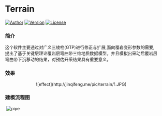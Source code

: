 # Terrain

[![Author](https://img.shields.io/badge/Author-QuincyKing-brightgreen.svg)](https://github.com/QuincyKing)
[![Version](https://img.shields.io/badge/Version-0.2.5-blue.svg)](./Terrain)
[![License](https://img.shields.io/badge/License-MIT-red.svg)](./LICENSE)

### 简介
这个软件主要通过对广义三棱柱(GTP)进行修正与扩展,面向覆岩变形参数的需要, 提出了基于关键层理论覆岩层弯曲带三维地质数据模型。并且模拟出采动后覆岩层弯曲带下沉移动的结果，对预估开采结果具有重要意义。

### 效果
<center>![effect](http://jinqifeng.me/pic/terrain/1.JPG)</center>

### 建模流程图
  ![pipe](http://jinqifeng.me/pic/terrain/2.jpg)
